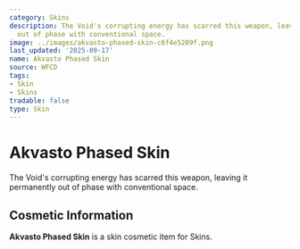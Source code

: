 ```yaml
---
category: Skins
description: The Void's corrupting energy has scarred this weapon, leaving it permanently
  out of phase with conventional space.
image: ../images/akvasto-phased-skin-c6f4e5209f.png
last_updated: '2025-09-17'
name: Akvasto Phased Skin
source: WFCD
tags:
- Skin
- Skins
tradable: false
type: Skin
---
```


# Akvasto Phased Skin

The Void's corrupting energy has scarred this weapon, leaving it permanently out of phase with conventional space.

## Cosmetic Information

**Akvasto Phased Skin** is a skin cosmetic item for Skins.

